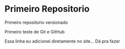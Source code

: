 # Primeiro Repositorio
 Primeiro repositorio versionado

 Primeiro teste de Git e GitHub

Essa linha eu adicionei diretamente no site... Dá pra fazer

